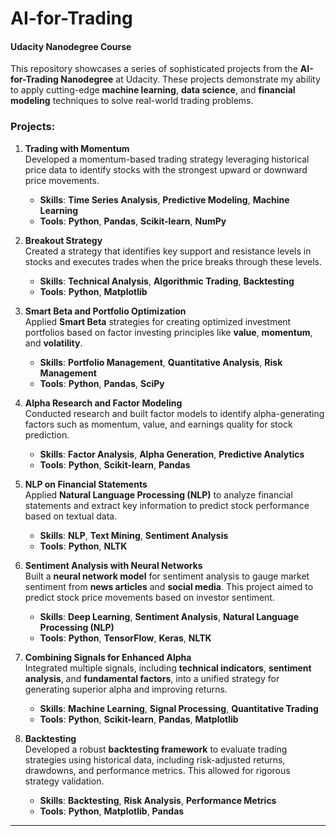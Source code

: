 # AI-for-Trading  
#### Udacity Nanodegree Course  

This repository showcases a series of sophisticated projects from the **AI-for-Trading Nanodegree** at Udacity. These projects demonstrate my ability to apply cutting-edge **machine learning**, **data science**, and **financial modeling** techniques to solve real-world trading problems.  

### Projects:  

1. **Trading with Momentum**  
   Developed a momentum-based trading strategy leveraging historical price data to identify stocks with the strongest upward or downward price movements.  
   - **Skills**: **Time Series Analysis**, **Predictive Modeling**, **Machine Learning**  
   - **Tools**: **Python**, **Pandas**, **Scikit-learn**, **NumPy**

2. **Breakout Strategy**  
   Created a strategy that identifies key support and resistance levels in stocks and executes trades when the price breaks through these levels.  
   - **Skills**: **Technical Analysis**, **Algorithmic Trading**, **Backtesting**  
   - **Tools**: **Python**, **Matplotlib**

3. **Smart Beta and Portfolio Optimization**  
   Applied **Smart Beta** strategies for creating optimized investment portfolios based on factor investing principles like **value**, **momentum**, and **volatility**.  
   - **Skills**: **Portfolio Management**, **Quantitative Analysis**, **Risk Management**  
   - **Tools**: **Python**, **Pandas**, **SciPy**

4. **Alpha Research and Factor Modeling**  
   Conducted research and built factor models to identify alpha-generating factors such as momentum, value, and earnings quality for stock prediction.  
   - **Skills**: **Factor Analysis**, **Alpha Generation**, **Predictive Analytics**  
   - **Tools**: **Python**, **Scikit-learn**, **Pandas**

5. **NLP on Financial Statements**  
   Applied **Natural Language Processing (NLP)** to analyze financial statements and extract key information to predict stock performance based on textual data.  
   - **Skills**: **NLP**, **Text Mining**, **Sentiment Analysis**  
   - **Tools**: **Python**, **NLTK**

6. **Sentiment Analysis with Neural Networks**  
   Built a **neural network model** for sentiment analysis to gauge market sentiment from **news articles** and **social media**. This project aimed to predict stock price movements based on investor sentiment.  
   - **Skills**: **Deep Learning**, **Sentiment Analysis**, **Natural Language Processing (NLP)**  
   - **Tools**: **Python**, **TensorFlow**, **Keras**, **NLTK**

7. **Combining Signals for Enhanced Alpha**  
   Integrated multiple signals, including **technical indicators**, **sentiment analysis**, and **fundamental factors**, into a unified strategy for generating superior alpha and improving returns.  
   - **Skills**: **Machine Learning**, **Signal Processing**, **Quantitative Trading**  
   - **Tools**: **Python**, **Scikit-learn**, **Pandas**, **Matplotlib**

8. **Backtesting**  
   Developed a robust **backtesting framework** to evaluate trading strategies using historical data, including risk-adjusted returns, drawdowns, and performance metrics. This allowed for rigorous strategy validation.  
   - **Skills**: **Backtesting**, **Risk Analysis**, **Performance Metrics**  
   - **Tools**: **Python**, **Matplotlib**, **Pandas**
   
---

<!-- These projects highlight my ability to build, optimize, and backtest trading algorithms, as well as my skills in **data science**, **AI**, and **machine learning** within the context of financial markets. I'm confident that these skills will contribute to the success of any trading or financial technology team.  -->

